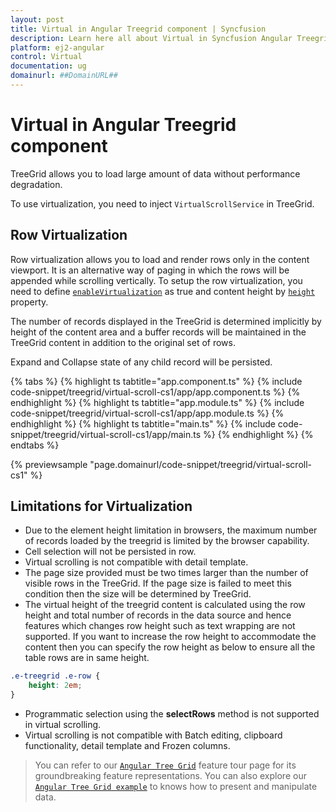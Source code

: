 ```yaml
---
layout: post
title: Virtual in Angular Treegrid component | Syncfusion
description: Learn here all about Virtual in Syncfusion Angular Treegrid component of Syncfusion Essential JS 2 and more.
platform: ej2-angular
control: Virtual 
documentation: ug
domainurl: ##DomainURL##
---
```


# Virtual in Angular Treegrid component

TreeGrid allows you to load large amount of data without performance degradation.

To use virtualization, you need to inject `VirtualScrollService` in TreeGrid.

## Row Virtualization

Row virtualization allows you to load and render rows only in the content viewport. It is an alternative way of paging in which the rows will be appended while scrolling vertically. To setup the row virtualization, you need to define
[`enableVirtualization`](https://ej2.syncfusion.com/angular/documentation/api/treegrid/#enablevirtualization) as true and content height by [`height`](https://ej2.syncfusion.com/angular/documentation/api/treegrid/#height) property.

The number of records displayed in the TreeGrid is determined implicitly by height of the content area and a buffer records will be maintained in the TreeGrid content in addition to the original set of rows.

Expand and Collapse state of any child record will be persisted.

{% tabs %}
{% highlight ts tabtitle="app.component.ts" %}
{% include code-snippet/treegrid/virtual-scroll-cs1/app/app.component.ts %}
{% endhighlight %}
{% highlight ts tabtitle="app.module.ts" %}
{% include code-snippet/treegrid/virtual-scroll-cs1/app/app.module.ts %}
{% endhighlight %}
{% highlight ts tabtitle="main.ts" %}
{% include code-snippet/treegrid/virtual-scroll-cs1/app/main.ts %}
{% endhighlight %}
{% endtabs %}
  
{% previewsample "page.domainurl/code-snippet/treegrid/virtual-scroll-cs1" %}

## Limitations for Virtualization

* Due to the element height limitation in browsers, the maximum number of records loaded by the treegrid is limited by the browser capability.
* Cell selection will not be persisted in row.
* Virtual scrolling is not compatible with detail template.
* The page size provided must be two times larger than the number of visible rows in the TreeGrid. If the page size is failed to meet this condition then the size will be determined by TreeGrid.
* The virtual height of the treegrid content is calculated using the row height and total number of records in the data source and hence features which changes row height such as text wrapping are not supported. If you want to increase the row height to accommodate the content then you can specify the row height as below to ensure all the table rows are in same height.

```css
.e-treegrid .e-row {
    height: 2em;
}
```

* Programmatic selection using the **selectRows** method is not supported in virtual scrolling.
* Virtual scrolling is not compatible with Batch editing, clipboard functionality, detail template and Frozen columns.

> You can refer to our [`Angular Tree Grid`](https://www.syncfusion.com/angular-ui-components/angular-tree-grid) feature tour page for its groundbreaking feature representations. You can also explore our [`Angular Tree Grid example`](https://ej2.syncfusion.com/angular/demos/#/material/treegrid/treegrid-overview) to knows how to present and manipulate data.
